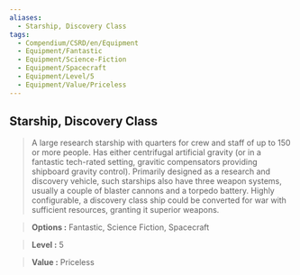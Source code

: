 ```yaml
---
aliases:
  - Starship, Discovery Class
tags:
  - Compendium/CSRD/en/Equipment
  - Equipment/Fantastic
  - Equipment/Science-Fiction
  - Equipment/Spacecraft
  - Equipment/Level/5
  - Equipment/Value/Priceless
---
```

    
      
## Starship, Discovery Class      
      
>A large research starship with quarters for crew and staff of up to 150 or more people. Has either centrifugal artificial gravity (or in a fantastic tech-rated setting, gravitic compensators providing shipboard gravity control). Primarily designed as a research and discovery vehicle, such starships also have three weapon systems, usually a couple of blaster cannons and a torpedo battery. Highly configurable, a discovery class ship could be converted for war with sufficient resources, granting it superior weapons.      
> **Options :** Fantastic, Science Fiction, Spacecraft      
> **Level :** 5      
> **Value :** Priceless